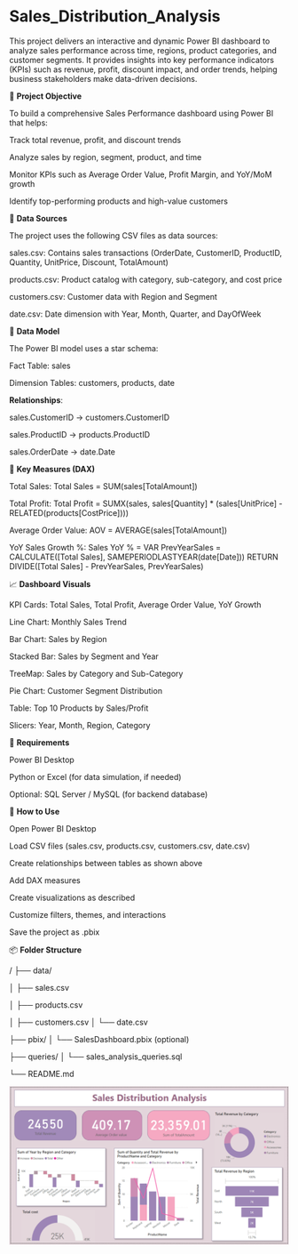 # Sales_Distribution_Analysis

This project delivers an interactive and dynamic Power BI dashboard to analyze sales performance across time, regions, product categories, and customer segments. It provides insights into key performance indicators (KPIs) such as revenue, profit, discount impact, and order trends, helping business stakeholders make data-driven decisions.

🚀 **Project Objective**

To build a comprehensive Sales Performance dashboard using Power BI that helps:

Track total revenue, profit, and discount trends

Analyze sales by region, segment, product, and time

Monitor KPIs such as Average Order Value, Profit Margin, and YoY/MoM growth

Identify top-performing products and high-value customers


📁 **Data Sources**

The project uses the following CSV files as data sources:

sales.csv: Contains sales transactions (OrderDate, CustomerID, ProductID, Quantity, UnitPrice, Discount, TotalAmount)

products.csv: Product catalog with category, sub-category, and cost price

customers.csv: Customer data with Region and Segment

date.csv: Date dimension with Year, Month, Quarter, and DayOfWeek

🧱 **Data Model**

The Power BI model uses a star schema:

Fact Table: sales

Dimension Tables: customers, products, date

 **Relationships**:

sales.CustomerID → customers.CustomerID

sales.ProductID → products.ProductID

sales.OrderDate → date.Date

📌 **Key Measures (DAX)**

Total Sales:
Total Sales = SUM(sales[TotalAmount])

Total Profit:
Total Profit = SUMX(sales, sales[Quantity] * (sales[UnitPrice] - RELATED(products[CostPrice])))

Average Order Value:
AOV = AVERAGE(sales[TotalAmount])

YoY Sales Growth %:
Sales YoY % =
VAR PrevYearSales = CALCULATE([Total Sales], SAMEPERIODLASTYEAR(date[Date]))
RETURN DIVIDE([Total Sales] - PrevYearSales, PrevYearSales)

📈 **Dashboard Visuals**

KPI Cards: Total Sales, Total Profit, Average Order Value, YoY Growth

Line Chart: Monthly Sales Trend

Bar Chart: Sales by Region

Stacked Bar: Sales by Segment and Year

TreeMap: Sales by Category and Sub-Category

Pie Chart: Customer Segment Distribution

Table: Top 10 Products by Sales/Profit

Slicers: Year, Month, Region, Category

📎 **Requirements**

Power BI Desktop

Python or Excel (for data simulation, if needed)

Optional: SQL Server / MySQL (for backend database)


📝 **How to Use**

Open Power BI Desktop

Load CSV files (sales.csv, products.csv, customers.csv, date.csv)

Create relationships between tables as shown above

Add DAX measures

Create visualizations as described

Customize filters, themes, and interactions

Save the project as .pbix

📦 **Folder Structure**

/
├── data/

│ ├── sales.csv

│ ├── products.csv

│ ├── customers.csv
│ └── date.csv

├── pbix/
│ └── SalesDashboard.pbix (optional)

├── queries/
│ └── sales_analysis_queries.sql

└── README.md



![Image alt](https://github.com/VaishnaviGhorpade99/Sales_Distribution_Analysis/blob/main/Dashboard%20Picture.png?raw=true)
























